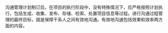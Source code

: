 
沟通管理计划制订后，在项目的执行阶段中，没有特殊情况下，应严格按照计划执行，包括生成、收集、发布、存储、检索、处置项目信息等过程。进行沟通过程管理的最终目标，就是保障干系人之间有效地沟通。有效地沟通包括效果和效率两方面的内容。
